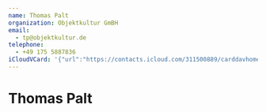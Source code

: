 ```yaml
---
name: Thomas Palt
organization: Objektkultur GmBH
email:
  - tp@objektkultur.de
telephone:
  - +49 175 5887836
iCloudVCard: '{"url":"https://contacts.icloud.com/311500889/carddavhome/card/87B8A24A-FEA2-42DE-8C34-B1EBEE247149.vcf","etag":"\"kmfhaqcb\"","data":"BEGIN:VCARD\r\nVERSION:3.0\r\nFN:\r\nN:Palt;Thomas;;;\r\nUID:7F32CFB4-D5C3-4838-A76B-95C1A6B889B1\r\nPRODID:-//Apple Inc.//iOS 12.4.1//EN\r\nREV:2025-04-03T22:18:12Z\r\nORG:Objektkultur GmBH;\r\nEMAIL:tp@objektkultur.de\r\nTEL:+49 175 5887836\r\nEND:VCARD"}'
---
```

# Thomas Palt